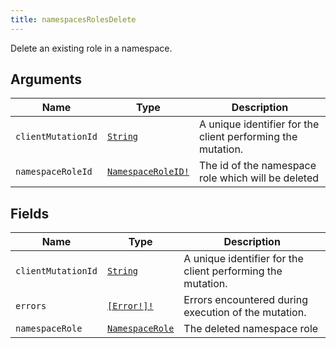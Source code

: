 ```yaml
---
title: namespacesRolesDelete
---
```


Delete an existing role in a namespace.

## Arguments

| Name | Type | Description |
|------|------|-------------|
| `clientMutationId` | [`String`](../scalar/string.md) | A unique identifier for the client performing the mutation. |
| `namespaceRoleId` | [`NamespaceRoleID!`](../scalar/namespaceroleid.md) | The id of the namespace role which will be deleted |

## Fields

| Name | Type | Description |
|------|------|-------------|
| `clientMutationId` | [`String`](../scalar/string.md) | A unique identifier for the client performing the mutation. |
| `errors` | [`[Error!]!`](../union/error.md) | Errors encountered during execution of the mutation. |
| `namespaceRole` | [`NamespaceRole`](../object/namespacerole.md) | The deleted namespace role |
